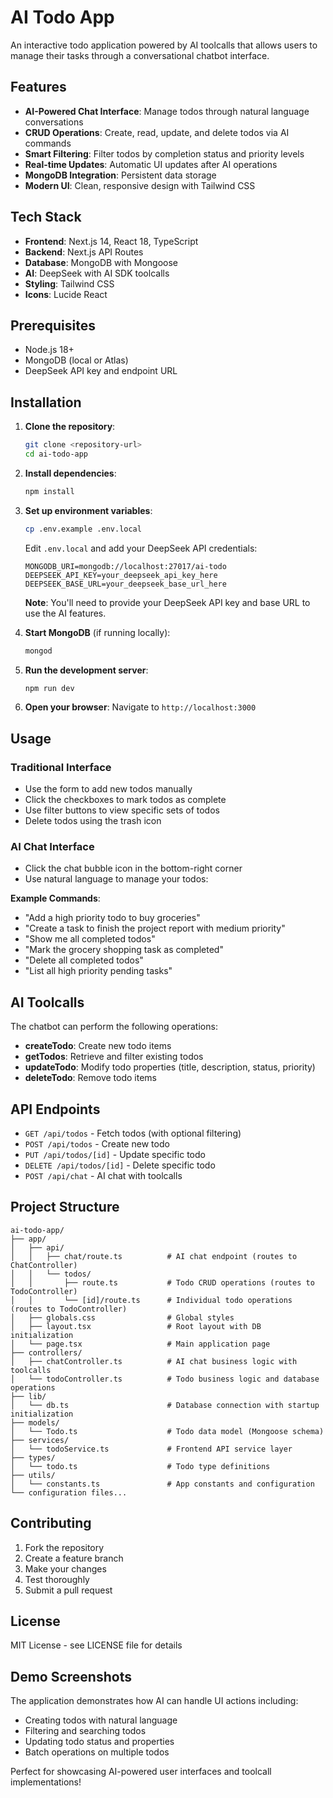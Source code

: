 # AI Todo App

An interactive todo application powered by AI toolcalls that allows users to manage their tasks through a conversational chatbot interface.

## Features

- **AI-Powered Chat Interface**: Manage todos through natural language conversations
- **CRUD Operations**: Create, read, update, and delete todos via AI commands
- **Smart Filtering**: Filter todos by completion status and priority levels
- **Real-time Updates**: Automatic UI updates after AI operations
- **MongoDB Integration**: Persistent data storage
- **Modern UI**: Clean, responsive design with Tailwind CSS

## Tech Stack

- **Frontend**: Next.js 14, React 18, TypeScript
- **Backend**: Next.js API Routes
- **Database**: MongoDB with Mongoose
- **AI**: DeepSeek with AI SDK toolcalls
- **Styling**: Tailwind CSS
- **Icons**: Lucide React

## Prerequisites

- Node.js 18+ 
- MongoDB (local or Atlas)
- DeepSeek API key and endpoint URL

## Installation

1. **Clone the repository**:
   ```bash
   git clone <repository-url>
   cd ai-todo-app
   ```

2. **Install dependencies**:
   ```bash
   npm install
   ```

3. **Set up environment variables**:
   ```bash
   cp .env.example .env.local
   ```
   
   Edit `.env.local` and add your DeepSeek API credentials:
   ```
   MONGODB_URI=mongodb://localhost:27017/ai-todo
   DEEPSEEK_API_KEY=your_deepseek_api_key_here
   DEEPSEEK_BASE_URL=your_deepseek_base_url_here
   ```
   
   **Note**: You'll need to provide your DeepSeek API key and base URL to use the AI features.

4. **Start MongoDB** (if running locally):
   ```bash
   mongod
   ```

5. **Run the development server**:
   ```bash
   npm run dev
   ```

6. **Open your browser**: Navigate to `http://localhost:3000`

## Usage

### Traditional Interface
- Use the form to add new todos manually
- Click the checkboxes to mark todos as complete
- Use filter buttons to view specific sets of todos
- Delete todos using the trash icon

### AI Chat Interface
- Click the chat bubble icon in the bottom-right corner
- Use natural language to manage your todos:

**Example Commands**:
- "Add a high priority todo to buy groceries"
- "Create a task to finish the project report with medium priority"
- "Show me all completed todos"
- "Mark the grocery shopping task as completed"
- "Delete all completed todos"
- "List all high priority pending tasks"

## AI Toolcalls

The chatbot can perform the following operations:

- **createTodo**: Create new todo items
- **getTodos**: Retrieve and filter existing todos
- **updateTodo**: Modify todo properties (title, description, status, priority)
- **deleteTodo**: Remove todo items

## API Endpoints

- `GET /api/todos` - Fetch todos (with optional filtering)
- `POST /api/todos` - Create new todo
- `PUT /api/todos/[id]` - Update specific todo
- `DELETE /api/todos/[id]` - Delete specific todo
- `POST /api/chat` - AI chat with toolcalls

## Project Structure

```
ai-todo-app/
├── app/
│   ├── api/
│   │   ├── chat/route.ts          # AI chat endpoint (routes to ChatController)
│   │   └── todos/
│   │       ├── route.ts           # Todo CRUD operations (routes to TodoController)
│   │       └── [id]/route.ts      # Individual todo operations (routes to TodoController)
│   ├── globals.css                # Global styles
│   ├── layout.tsx                 # Root layout with DB initialization
│   └── page.tsx                   # Main application page
├── controllers/
│   ├── chatController.ts          # AI chat business logic with toolcalls
│   └── todoController.ts          # Todo business logic and database operations
├── lib/
│   └── db.ts                      # Database connection with startup initialization
├── models/
│   └── Todo.ts                    # Todo data model (Mongoose schema)
├── services/
│   └── todoService.ts             # Frontend API service layer
├── types/
│   └── todo.ts                    # Todo type definitions
├── utils/
│   └── constants.ts               # App constants and configuration
└── configuration files...
```

## Contributing

1. Fork the repository
2. Create a feature branch
3. Make your changes
4. Test thoroughly
5. Submit a pull request

## License

MIT License - see LICENSE file for details

## Demo Screenshots

The application demonstrates how AI can handle UI actions including:
- Creating todos with natural language
- Filtering and searching todos
- Updating todo status and properties
- Batch operations on multiple todos

Perfect for showcasing AI-powered user interfaces and toolcall implementations! 